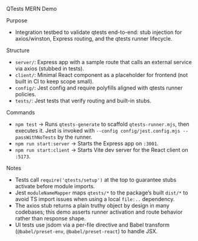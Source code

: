 QTests MERN Demo

Purpose
- Integration testbed to validate qtests end-to-end: stub injection for axios/winston, Express routing, and the qtests runner lifecycle.

Structure
- `server/`: Express app with a sample route that calls an external service via axios (stubbed in tests).
- `client/`: Minimal React component as a placeholder for frontend (not built in CI to keep scope small).
- `config/`: Jest config and require polyfills aligned with qtests runner policies.
- `tests/`: Jest tests that verify routing and built-in stubs.

Commands
- `npm test` → Runs `qtests-generate` to scaffold `qtests-runner.mjs`, then executes it. Jest is invoked with `--config config/jest.config.mjs --passWithNoTests` by the runner.
- `npm run start:server` → Starts the Express app on `:3001`.
- `npm run start:client` → Starts Vite dev server for the React client on `:5173`.

Notes
- Tests call `require('qtests/setup')` at the top to guarantee stubs activate before module imports.
- Jest `moduleNameMapper` maps `qtests/*` to the package’s built `dist/*` to avoid TS import issues when using a local `file:..` dependency.
- The axios stub returns a plain truthy object by design in many codebases; this demo asserts runner activation and route behavior rather than response shape.
- UI tests use jsdom via a per-file directive and Babel transform (`@babel/preset-env`, `@babel/preset-react`) to handle JSX.
